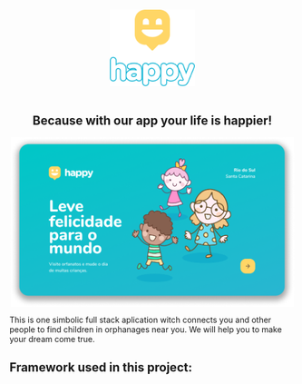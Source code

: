 <div align="center" style="display: flex; flex-direction: column">
<h1>  
<img src=".github/logotipo2.png" align="center" width="150">
</h1>
<h2>Because with our app your life is happier!</h2>
</div>

<div align="center" style="display: flex; align-itens: center; justify-content: center">
  <img src=".github/home.png" align="center" width="500">

</div>


This is one simbolic full stack aplication witch connects you and other people to find children in orphanages near you. We will help you to make your dream come true.

## Framework used in this project:

